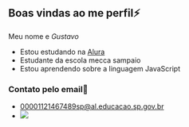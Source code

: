 ## Boas vindas ao me perfil⚡

Meu nome e *Gustavo*

- Estou estudando na [Alura](https://www.alura.com.br)
- Estudante da escola mecca sampaio
- Estou aprendendo sobre a linguagem JavaScript

### Contato pelo email📧
- 00001121467489sp@al.educacao.sp.gov.br
- ![](https://media1.tenor.com/m/4-qFV_oFSe0AAAAC/f%C3%A1bio-santos-caneta.gif)
